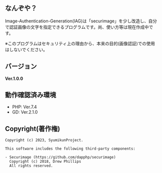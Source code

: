 ## なんぞや？

Image-Authentication-Generation(IAG)は「securimage」を少し改造し、自分で認証画像の文字を指定できるプログラムです。尚、使い方等は現在作成中です。

※このプログラムはセキュリティ上の理由から、本来の目的(画像認証)での使用はしないでください。

## バージョン

**Ver.1.0.0**

## 動作確認済み環境

* PHP: Ver.7.4
* GD: Ver.2.1.0

## Copyright(著作権)

    Copyright (c) 2023, SyumikunProject.

    This software includes the following third-party components:

    - Securimage (https://github.com/dapphp/securimage)
      Copyright (c) 2018, Drew Phillips
      All rights reserved.
